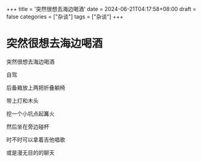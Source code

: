 +++
title = '突然很想去海边喝酒'
date = 2024-06-21T04:17:58+08:00
draft = false
categories = ["杂谈"]
tags = ["杂谈"]
+++


# 突然很想去海边喝酒

突然很想去海边喝酒

自驾

后备箱放上两把折叠躺椅

带上灯和木头

挖一个小坑点起篝火

然后坐在旁边碰杯

时不时可以拿着吉他唱歌

或是漫无目的的聊天

